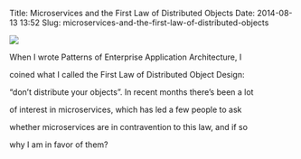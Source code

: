 Title: Microservices and the First Law of Distributed Objects
Date: 2014-08-13 13:52
Slug: microservices-and-the-first-law-of-distributed-objects

<div class="img floating">

[![](http://martinfowler.com/articles/images/distributed-objects-microservices/local-remote.png)](http://martinfowler.com/articles/distributed-objects-microservices.html)

</div>

When I wrote Patterns of Enterprise Application Architecture, I

coined what I called the First Law of Distributed Object Design:

“don’t distribute your objects”. In recent months there’s been a lot

of interest in microservices, which has led a few people to ask

whether microservices are in contravention to this law, and if so

why I am in favor of them?

</p>

